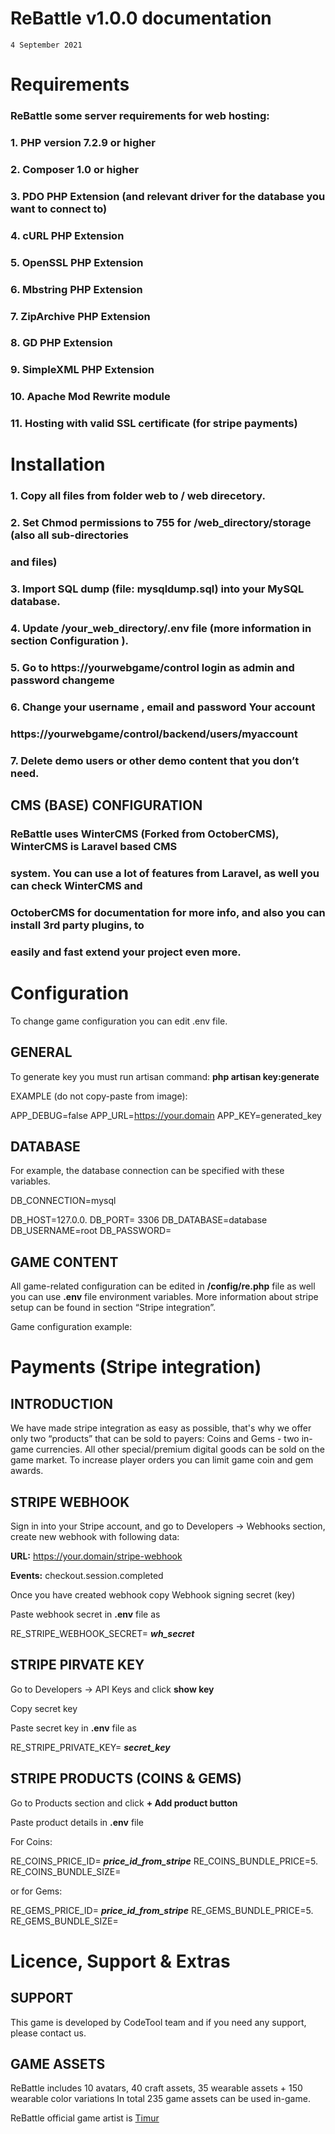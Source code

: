 # ReBattle v1.0.0 documentation

```
4 September 2021
```

# Requirements

### ReBattle some server requirements for web hosting:

### 1. PHP version 7.2.9 or higher

### 2. Composer 1.0 or higher

### 3. PDO PHP Extension (and relevant driver for the database you want to connect to)

### 4. cURL PHP Extension

### 5. OpenSSL PHP Extension

### 6. Mbstring PHP Extension

### 7. ZipArchive PHP Extension

### 8. GD PHP Extension

### 9. SimpleXML PHP Extension

### 10. Apache Mod Rewrite module

### 11. Hosting with valid SSL certificate (for stripe payments)


# Installation

### 1. Copy all files from folder web to / web direcetory.

### 2. Set Chmod permissions to 755 for /web_directory/storage (also all sub-directories

### and files)

### 3. Import SQL dump (file: mysqldump.sql) into your MySQL database.

### 4. Update /your_web_directory/.env file (more information in section Configuration ).

### 5. Go to https://yourwebgame/control login as admin and password changeme

### 6. Change your username , email and password Your account

### https://yourwebgame/control/backend/users/myaccount

### 7. Delete demo users or other demo content that you don’t need.

## CMS (BASE) CONFIGURATION

### ReBattle uses WinterCMS (Forked from OctoberCMS), WinterCMS is Laravel based CMS

### system. You can use a lot of features from Laravel, as well you can check WinterCMS and

### OctoberCMS for documentation for more info, and also you can install 3rd party plugins, to

### easily and fast extend your project even more.


# Configuration

To change game configuration you can edit .env file.

## GENERAL

To generate key you must run artisan command: **php artisan key:generate**

EXAMPLE (do not copy-paste from image):

APP_DEBUG=false
APP_URL=https://your.domain
APP_KEY=generated_key

## DATABASE

For example, the database connection can be specified with these variables.

DB_CONNECTION=mysql

DB_HOST=127.0.0.
DB_PORT= 3306
DB_DATABASE=database
DB_USERNAME=root
DB_PASSWORD=


## GAME CONTENT

All game-related configuration can be edited in **/config/re.php** file as well you can use **.env** file environment
variables. More information about stripe setup can be found in section “Stripe integration”.

Game configuration example:


# Payments (Stripe integration)

## INTRODUCTION

We have made stripe integration as easy as possible, that's why we offer only two “products” that can be sold
to payers: Coins and Gems - two in-game currencies. All other special/premium digital goods can be sold on
the game market. To increase player orders you can limit game coin and gem awards.

## STRIPE WEBHOOK

Sign in into your Stripe account, and go to Developers -> Webhooks section, create new webhook with
following data:

**URL:** https://your.domain/stripe-webhook

**Events:** checkout.session.completed

Once you have created webhook copy Webhook
signing secret (key)

Paste webhook secret in **.env** file as

RE_STRIPE_WEBHOOK_SECRET= **_wh_secret_**


## STRIPE PIRVATE KEY

Go to Developers -> API Keys and click **show key**

Copy secret key

Paste secret key in **.env** file as

RE_STRIPE_PRIVATE_KEY= **_secret_key_**


## STRIPE PRODUCTS (COINS & GEMS)

Go to Products section and click **+ Add product button**

Paste product details in **.env** file

For Coins:

RE_COINS_PRICE_ID= **_price_id_from_stripe_**
RE_COINS_BUNDLE_PRICE=5.
RE_COINS_BUNDLE_SIZE=

or for Gems:

RE_GEMS_PRICE_ID= **_price_id_from_stripe_**
RE_GEMS_BUNDLE_PRICE=5.
RE_GEMS_BUNDLE_SIZE=


# Licence, Support & Extras



## SUPPORT

This game is developed by CodeTool team and if you need any support, please contact us.

## GAME ASSETS

ReBattle includes 10 avatars, 40 craft assets, 35 wearable assets + 150 wearable color variations
In total 235 game assets can be used in-game.

ReBattle official game artist is [Timur](https://www.fiverr.com/timurkhafzet)



